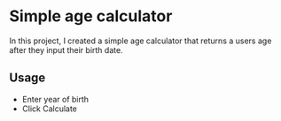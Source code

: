 # Simple age calculator

In this project, I created a simple age calculator that returns a users age after they input their birth date.

## Usage

- Enter year of birth
- Click Calculate
